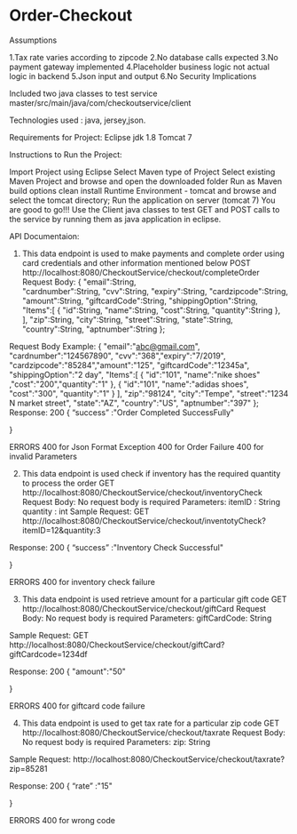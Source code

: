 # Order-Checkout

Assumptions

1.Tax rate varies according to zipcode
2.No database calls expected
3.No payment gateway implemented
4.Placeholder business logic not actual logic in backend
5.Json input and output 
6.No Security Implications 

Included two java classes to test service master/src/main/java/com/checkoutservice/client

Technologies used : java, jersey,json.

Requirements for Project:
Eclipse 
jdk 1.8
Tomcat 7

Instructions to Run the Project:

Import Project using Eclipse
Select Maven type of Project
Select existing Maven Project and browse and open the downloaded folder
Run as Maven build options clean install
Runtime Environment - tomcat and browse and select the tomcat directory;
Run the application on server (tomcat 7)
You are good to go!!!
Use the Client java classes to test GET and POST calls to the service by running them as java application in eclipse. 

API Documentaion:

1) This data endpoint is used to make payments and complete order using card credentials and other information mentioned below
POST http://localhost:8080/CheckoutService/checkout/completeOrder
Request Body:
{
	"email":String,               
	"cardnumber":String,
	"cvv":String,
	"expiry":String,
	"cardzipcode":String,
	"amount":String,
	"giftcardCode":String,
	"shippingOption":String,
	"Items":[
		{
		"id":String,
		"name":String,
		"cost":String,
		"quantity":String
		},	
	],
	"zip":String,
	"city":String,
	"street":String,
	"state":String,
	"country":String,
	"aptnumber":String
};

Request Body Example:
{
	"email":"abc@gmail.com",
	"cardnumber":"124567890",
	"cvv":"368","expiry":"7/2019",
	"cardzipcode":"85284","amount":"125",
	"giftcardCode":"12345a",
	"shippingOption":"2 day",
	"Items":[
		{
		"id":"101",
		"name":"nike shoes"
		,"cost":"200","quantity":"1"
		},
		{
		"id":"101",
		"name":"adidas shoes",
		"cost":"300",
		"quantity":"1"
		}
	],
	"zip":"98124",
	"city":"Tempe",
	"street":"1234 N market street",
	"state":"AZ",
	"country":"US",
	"aptnumber":"397"
};
Response:
200
{
“success” :"Order Completed SuccessFully"

}

ERRORS 
400 for Json Format Exception
400 for Order Failure
400 for invalid Parameters

2) This data endpoint is used check if inventory has the required quantity to process the order
GET http://localhost:8080/CheckoutService/checkout/inventoryCheck
Request Body: No request body is required
Parameters:
itemID : String
quantity : int
Sample Request:
GET http://localhost:8080/CheckoutService/checkout/inventotyCheck?itemID=12&quantity:3

Response:
200
{
“success” :"Inventory Check Successful"

}

ERRORS 
400 for inventory check failure

3) This data endpoint is used retrieve amount for a particular gift code
GET http://localhost:8080/CheckoutService/checkout/giftCard
Request Body: No request body is required
Parameters:
giftCardCode: String

Sample Request:
GET http://localhost:8080/CheckoutService/checkout/giftCard?giftCardcode=1234df

Response:
200
{
"amount":"50"

}

ERRORS 
400 for giftcard code failure

4) This data endpoint is used to get tax rate for a particular zip code
GET http://localhost:8080/CheckoutService/checkout/taxrate
Request Body: No request body is required
Parameters:
zip: String

Sample Request:
http://localhost:8080/CheckoutService/checkout/taxrate?zip=85281

Response:
200
{
“rate” :"15"

}

ERRORS 
400 for wrong code